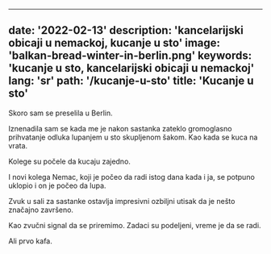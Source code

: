 ---
date: '2022-02-13'
description: 'kancelarijski obicaji u nemackoj, kucanje u sto'
image: 'balkan-bread-winter-in-berlin.png'
keywords: 'kucanje u sto, kancelarijski obicaji u nemackoj'
lang: 'sr'
path: '/kucanje-u-sto'
title: 'Kucanje u sto'
------
Skoro sam se preselila u Berlin.

Iznenadila sam se kada me je nakon sastanka zateklo gromoglasno prihvatanje odluka lupanjem u sto skupljenom šakom. Kao kada se kuca na vrata.

Kolege su počele da kucaju zajedno.

I novi kolega Nemac, koji je počeo da radi istog dana kada i ja, se potpuno uklopio i on je počeo da lupa.

Zvuk u sali za sastanke ostavlja impresivni ozbiljni utisak da je nešto značajno završeno.

Kao zvučni signal da se priremimo. Zadaci su podeljeni, vreme je da se radi.

Ali prvo kafa.
